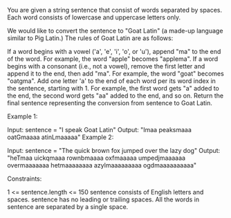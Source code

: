 You are given a string sentence that consist of words separated by spaces. Each word consists of lowercase and uppercase letters only.

We would like to convert the sentence to "Goat Latin" (a made-up language similar to Pig Latin.) The rules of Goat Latin are as follows:

If a word begins with a vowel ('a', 'e', 'i', 'o', or 'u'), append "ma" to the end of the word.
For example, the word "apple" becomes "applema".
If a word begins with a consonant (i.e., not a vowel), remove the first letter and append it to the end, then add "ma".
For example, the word "goat" becomes "oatgma".
Add one letter 'a' to the end of each word per its word index in the sentence, starting with 1.
For example, the first word gets "a" added to the end, the second word gets "aa" added to the end, and so on.
Return the final sentence representing the conversion from sentence to Goat Latin.

 

Example 1:

Input: sentence = "I speak Goat Latin"
Output: "Imaa peaksmaaa oatGmaaaa atinLmaaaaa"
Example 2:

Input: sentence = "The quick brown fox jumped over the lazy dog"
Output: "heTmaa uickqmaaa rownbmaaaa oxfmaaaaa umpedjmaaaaaa overmaaaaaaa hetmaaaaaaaa azylmaaaaaaaaa ogdmaaaaaaaaaa"
 

Constraints:

1 <= sentence.length <= 150
sentence consists of English letters and spaces.
sentence has no leading or trailing spaces.
All the words in sentence are separated by a single space.